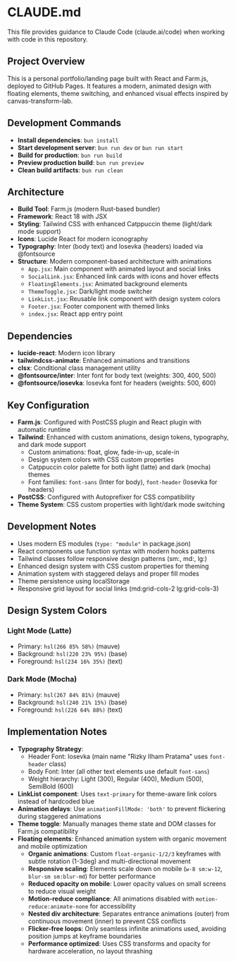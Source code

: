 # CLAUDE.md

This file provides guidance to Claude Code (claude.ai/code) when working with code in this repository.

## Project Overview

This is a personal portfolio/landing page built with React and Farm.js, deployed to GitHub Pages. It features a modern, animated design with floating elements, theme switching, and enhanced visual effects inspired by canvas-transform-lab.

## Development Commands

- **Install dependencies**: `bun install`
- **Start development server**: `bun run dev` or `bun run start`
- **Build for production**: `bun run build`
- **Preview production build**: `bun run preview`
- **Clean build artifacts**: `bun run clean`

## Architecture

- **Build Tool**: Farm.js (modern Rust-based bundler)
- **Framework**: React 18 with JSX
- **Styling**: Tailwind CSS with enhanced Catppuccin theme (light/dark mode support)
- **Icons**: Lucide React for modern iconography
- **Typography**: Inter (body text) and Iosevka (headers) loaded via @fontsource
- **Structure**: Modern component-based architecture with animations
  - `App.jsx`: Main component with animated layout and social links
  - `SocialLink.jsx`: Enhanced link cards with icons and hover effects
  - `FloatingElements.jsx`: Animated background elements
  - `ThemeToggle.jsx`: Dark/light mode switcher
  - `LinkList.jsx`: Reusable link component with design system colors
  - `Footer.jsx`: Footer component with themed links
  - `index.jsx`: React app entry point

## Dependencies

- **lucide-react**: Modern icon library
- **tailwindcss-animate**: Enhanced animations and transitions
- **clsx**: Conditional class management utility
- **@fontsource/inter**: Inter font for body text (weights: 300, 400, 500)
- **@fontsource/iosevka**: Iosevka font for headers (weights: 500, 600)

## Key Configuration

- **Farm.js**: Configured with PostCSS plugin and React plugin with automatic runtime
- **Tailwind**: Enhanced with custom animations, design tokens, typography, and dark mode support
  - Custom animations: float, glow, fade-in-up, scale-in
  - Design system colors with CSS custom properties
  - Catppuccin color palette for both light (latte) and dark (mocha) themes
  - Font families: `font-sans` (Inter for body), `font-header` (Iosevka for headers)
- **PostCSS**: Configured with Autoprefixer for CSS compatibility
- **Theme System**: CSS custom properties with light/dark mode switching

## Development Notes

- Uses modern ES modules (`type: "module"` in package.json)
- React components use function syntax with modern hooks patterns
- Tailwind classes follow responsive design patterns (sm:, md:, lg:)
- Enhanced design system with CSS custom properties for theming
- Animation system with staggered delays and proper fill modes
- Theme persistence using localStorage
- Responsive grid layout for social links (md:grid-cols-2 lg:grid-cols-3)

## Design System Colors

### Light Mode (Latte)
- Primary: `hsl(266 85% 58%)` (mauve)
- Background: `hsl(220 23% 95%)` (base)
- Foreground: `hsl(234 16% 35%)` (text)

### Dark Mode (Mocha)  
- Primary: `hsl(267 84% 81%)` (mauve)
- Background: `hsl(240 21% 15%)` (base)
- Foreground: `hsl(226 64% 88%)` (text)

## Implementation Notes

- **Typography Strategy**: 
  - Header Font: Iosevka (main name "Rizky Ilham Pratama" uses `font-header` class)
  - Body Font: Inter (all other text elements use default `font-sans`)
  - Weight hierarchy: Light (300), Regular (400), Medium (500), SemiBold (600)
- **LinkList component**: Uses `text-primary` for theme-aware link colors instead of hardcoded blue
- **Animation delays**: Use `animationFillMode: 'both'` to prevent flickering during staggered animations
- **Theme toggle**: Manually manages theme state and DOM classes for Farm.js compatibility
- **Floating elements**: Enhanced animation system with organic movement and mobile optimization
  - **Organic animations**: Custom `float-organic-1/2/3` keyframes with subtle rotation (1-3deg) and multi-directional movement
  - **Responsive scaling**: Elements scale down on mobile (`w-8 sm:w-12`, `blur-sm sm:blur-md`) for better performance
  - **Reduced opacity on mobile**: Lower opacity values on small screens to reduce visual weight
  - **Motion-reduce compliance**: All animations disabled with `motion-reduce:animate-none` for accessibility
  - **Nested div architecture**: Separates entrance animations (outer) from continuous movement (inner) to prevent CSS conflicts
  - **Flicker-free loops**: Only seamless infinite animations used, avoiding position jumps at keyframe boundaries
  - **Performance optimized**: Uses CSS transforms and opacity for hardware acceleration, no layout thrashing